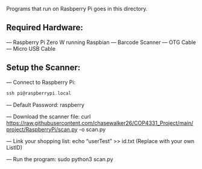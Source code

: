 Programs that run on Rasbperry Pi goes in this directory.

## Required Hardware:

— Raspberry Pi Zero W running Raspbian
— Barcode Scanner
— OTG Cable
— Micro USB Cable


## Setup the Scanner:

— Connect to Raspberry Pi:
```c
ssh pi@raspberrypi.local
```

— Default Password: raspberry

— Download the scanner file: curl https://raw.githubusercontent.com/chasewalker26/COP4331_Project/main/project/RaspberryPi/scan.py -o scan.py

— Link your shopping list: echo “userTest” >> id.txt (Replace <userTest> with your own ListID)

— Run the program: sudo python3 scan.py
